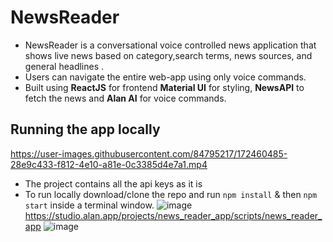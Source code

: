 # NewsReader

- NewsReader is a conversational voice controlled news application that shows live news based on category,search terms, news sources, and general headlines .
- Users can navigate the entire web-app using only voice commands.
- Built using **ReactJS** for frontend **Material UI** for styling, **NewsAPI** to fetch the news and **Alan AI** for voice commands.
 



## Running the app locally

https://user-images.githubusercontent.com/84795217/172460485-28e9c433-f812-4e10-a81e-0c3385d4e7a1.mp4




- The project contains all the api keys as it is
- To run locally download/clone the repo and run
  `npm install`
  & then
  `npm start`
  inside a terminal window.
![image](https://user-images.githubusercontent.com/84795217/172461122-3ab8e438-e51e-4f30-937e-169997fe1fc4.png)
https://studio.alan.app/projects/news_reader_app/scripts/news_reader_app
![image](https://user-images.githubusercontent.com/84795217/172461410-5b832fe8-123f-4cb3-8f60-ee993cdafa61.png)

